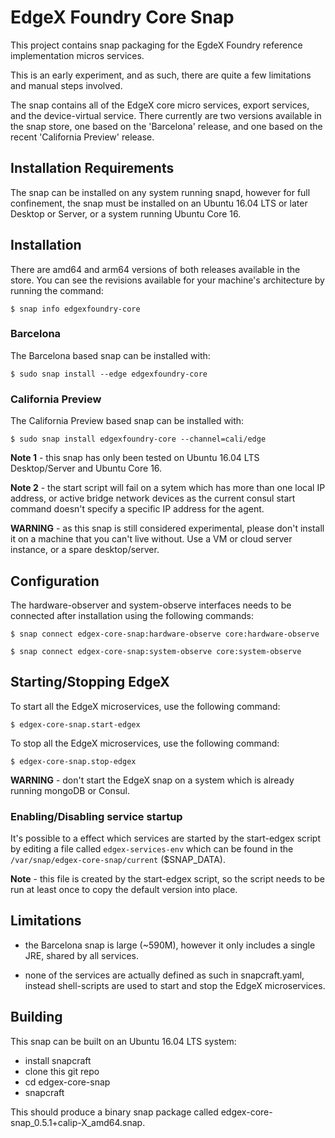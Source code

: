 # EdgeX Foundry Core Snap
This project contains snap packaging for the EgdeX Foundry reference implementation
micros services.

This is an early experiment, and as such, there are quite a few limitations and
manual steps involved.

The snap contains all of the EdgeX core micro services, export services, and the
device-virtual service.  There currently are two versions available in the snap store,
one based on the 'Barcelona' release, and one based on the recent 'California Preview'
release.

## Installation Requirements
The snap can be installed on any system running snapd, however for full confinement,
the snap must be installed on an Ubuntu 16.04 LTS or later Desktop or Server, or a system
running Ubuntu Core 16.

## Installation
There are amd64 and arm64 versions of both releases available in the store.  You can
see the revisions available for your machine's architecture by running the command:

`$ snap info edgexfoundry-core`

### Barcelona
The Barcelona based snap can be installed with:

`$ sudo snap install --edge edgexfoundry-core`

### California Preview
The California Preview based snap can be installed with:

`$ sudo snap install edgexfoundry-core --channel=cali/edge`

**Note 1** - this snap has only been tested on Ubuntu 16.04 LTS Desktop/Server and Ubuntu Core 16.

**Note 2** - the start script will fail on a sytem which has more than one local IP address,
or active bridge network devices as the current consul start command doesn't specify a specific
IP address for the agent.

**WARNING** - as this snap is still considered experimental, please don't install it
on a machine that you can't live without.  Use a VM or cloud server instance, or a spare
desktop/server.

## Configuration
The hardware-observer and system-observe interfaces needs to be connected after installation
using the following commands:

`$ snap connect edgex-core-snap:hardware-observe core:hardware-observe`

`$ snap connect edgex-core-snap:system-observe core:system-observe`

## Starting/Stopping EdgeX
To start all the EdgeX microservices, use the following command:

`$ edgex-core-snap.start-edgex`

To stop all the EdgeX microservices, use the following command:

`$ edgex-core-snap.stop-edgex`

**WARNING** - don't start the EdgeX snap on a system which is already running mongoDB or Consul.

### Enabling/Disabling service startup
It's possible to a effect which services are started by the start-edgex script by editing
a file called `edgex-services-env` which can be found in the `/var/snap/edgex-core-snap/current`
($SNAP_DATA).

**Note** - this file is created by the start-edgex script, so the script needs to be run at
least once to copy the default version into place.

## Limitations

 * the Barcelona snap is large (~590M), however it only includes a single JRE, shared by all services.

 * none of the services are actually defined as such in snapcraft.yaml, instead shell-scripts are used
   to start and stop the EdgeX microservices.

## Building

This snap can be built on an Ubuntu 16.04 LTS system:

 * install snapcraft
 * clone this git repo
 * cd edgex-core-snap
 * snapcraft

This should produce a binary snap package called edgex-core-snap_0.5.1+calip-X_amd64.snap.
